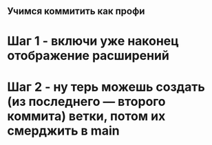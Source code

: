 ## Учимся коммитить как профи 
# Шаг 1 - включи уже наконец отображение расширений
# Шаг 2 - ну терь можешь создать (из последнего — второго коммита) ветки, потом их смерджить в main
